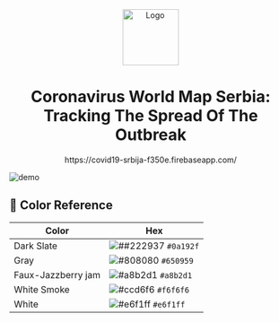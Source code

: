 
<div align="center">
  <img alt="Logo" src="https://i.ibb.co/4Mf47Tv/nemanja-Logo.png" width="100" />
</div>
<h1 align="center">
 Coronavirus World Map Serbia: Tracking The Spread Of The Outbreak
</h1>
<p align="center">
https://covid19-srbija-f350e.firebaseapp.com/
</p>

![demo](https://i.ibb.co/LJV0qK4/Screenshot-61.png)

## 🎨 Color Reference

| Color          | Hex                                                                |
| -------------- | ------------------------------------------------------------------ |
| Dark Slate         | ![##222937](https://via.placeholder.com/10/0a192f?text=+) `#0a192f` |
| Gray               | ![#808080 ](https://via.placeholder.com/10/8892b0?text=+) `#650959`  |
| Faux-Jazzberry jam | ![#a8b2d1](https://via.placeholder.com/10/a8b2d1?text=+) `#a8b2d1`  |
| White Smoke        | ![#ccd6f6](https://via.placeholder.com/10/ccd6f6?text=+) `#f6f6f6`  |
| White              | ![#e6f1ff](https://via.placeholder.com/10/e6f1ff?text=+) `#e6f1ff`  |
